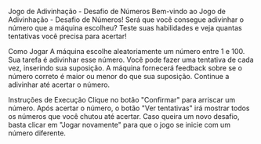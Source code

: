 Jogo de Adivinhação - Desafio de Números
Bem-vindo ao Jogo de Adivinhação - Desafio de Números! Será que você consegue adivinhar o número que a máquina escolheu? Teste suas habilidades e veja quantas tentativas você precisa para acertar!

Como Jogar
A máquina escolhe aleatoriamente um número entre 1 e 100.
Sua tarefa é adivinhar esse número.
Você pode fazer uma tentativa de cada vez, inserindo sua suposição.
A máquina fornecerá feedback sobre se o número correto é maior ou menor do que sua suposição.
Continue a adivinhar até acertar o número.

Instruções de Execução
Clique no botão "Confirmar" para arriscar um número.
Após acertar o número, o botão "Ver tentativas" irá mostrar todos os números que você chutou até acertar.
Caso queira um novo desafio, basta clicar em "Jogar novamente" para que o jogo se inicie com um número diferente.
